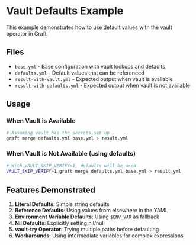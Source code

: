 # Vault Defaults Example

This example demonstrates how to use default values with the vault operator in Graft.

## Files

- `base.yml` - Base configuration with vault lookups and defaults
- `defaults.yml` - Default values that can be referenced
- `result-with-vault.yml` - Expected output when vault is available
- `result-with-defaults.yml` - Expected output when vault is not available

## Usage

### When Vault is Available

```bash
# Assuming vault has the secrets set up
graft merge defaults.yml base.yml > result.yml
```

### When Vault is Not Available (using defaults)

```bash
# With VAULT_SKIP_VERIFY=1, defaults will be used
VAULT_SKIP_VERIFY=1 graft merge defaults.yml base.yml > result.yml
```

## Features Demonstrated

1. **Literal Defaults**: Simple string defaults
2. **Reference Defaults**: Using values from elsewhere in the YAML
3. **Environment Variable Defaults**: Using `$ENV_VAR` as fallback
4. **Nil Defaults**: Explicitly setting nil/null
5. **vault-try Operator**: Trying multiple paths before defaulting
6. **Workarounds**: Using intermediate variables for complex expressions